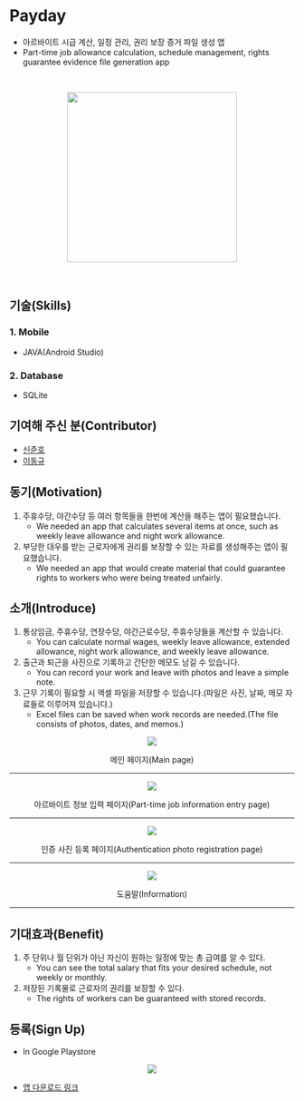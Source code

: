 # Payday
* 아르바이트 시급 계산, 일정 관리, 권리 보장 증거 파일 생성 앱
* Part-time job allowance calculation, schedule management, rights guarantee evidence file generation app

<br>

<p align="center">
<img src="https://user-images.githubusercontent.com/73435545/104396424-fee37000-558d-11eb-8030-a7a1a1103037.PNG" width="300px" height="300px"/>
</p>

<br>

## 기술(Skills)
### 1. Mobile
* JAVA(Android Studio)

### 2. Database
* SQLite

## 기여해 주신 분(Contributor)
* [신준호](https://github.com/shinjuno123)
* [이동규](https://github.com/DongGyu1996)

## 동기(Motivation)
1. 주휴수당, 야간수당 등 여러 항목들을 한번에 계산을 해주는 앱이 필요했습니다.
    * We needed an app that calculates several items at once, such as weekly leave allowance and night work allowance.
2. 부당한 대우를 받는 근로자에게 권리를 보장할 수 있는 자료를 생성해주는 앱이 필요했습니다.
    * We needed an app that would create material that could guarantee rights to workers who were being treated unfairly.

## 소개(Introduce)
1. 통상임금, 주휴수당, 연장수당, 야간근로수당, 주휴수당들을 계산할 수 있습니다.
    * You can calculate normal wages, weekly leave allowance, extended allowance, night work allowance, and weekly leave allowance.
2. 출근과 퇴근을 사진으로 기록하고 간단한 메모도 남길 수 있습니다.
    * You can record your work and leave with photos and leave a simple note.
3. 근무 기록이 필요할 시 엑셀 파일을 저장할 수 있습니다.(파일은 사진, 날짜, 메모 자료들로 이루어져 있습니다.)
    * Excel files can be saved when work records are needed.(The file consists of photos, dates, and memos.)


<p align="center">
<img src="https://user-images.githubusercontent.com/73435545/105659835-10713400-5f0d-11eb-970e-e047fb852ec4.PNG">
</p>
<p align="center">메인 페이지(Main page)</p>

- - -

<p align="center">
<img src="https://user-images.githubusercontent.com/73435545/105659866-20891380-5f0d-11eb-8ba2-ae1c2416601d.PNG">
</p>
<p align="center">아르바이트 정보 입력 페이지(Part-time job information entry page)</p>

- - -

<p align="center">
<img src="https://user-images.githubusercontent.com/73435545/105660365-2d5a3700-5f0e-11eb-9f34-f73fd03898ff.PNG">
</p>
<p align="center">인증 사진 등록 페이지(Authentication photo registration page)</p>

- - -

<p align="center">
<img src="https://user-images.githubusercontent.com/73435545/105660484-78744a00-5f0e-11eb-9efc-b5fd92c14be7.PNG">
</p>
<p align="center">도움말(Information)</p>

- - -

## 기대효과(Benefit)
1. 주 단위나 월 단위가 아닌 자신이 원하는 일정에 맞는 총 급여를 알 수 있다.
    * You can see the total salary that fits your desired schedule, not weekly or monthly.
2. 저장된 기록물로 근로자의 권리를 보장할 수 있다.
    * The rights of workers can be guaranteed with stored records.

## 등록(Sign Up)
* In Google Playstore
<p align="center">
<img src="https://user-images.githubusercontent.com/73435545/105662791-f2f39880-5f13-11eb-92ba-f729d943cfca.PNG">
</p>

* [앱 다운로드 링크](https://play.google.com/store/apps/details?id=com.alba.lionproject1&hl=ko)

